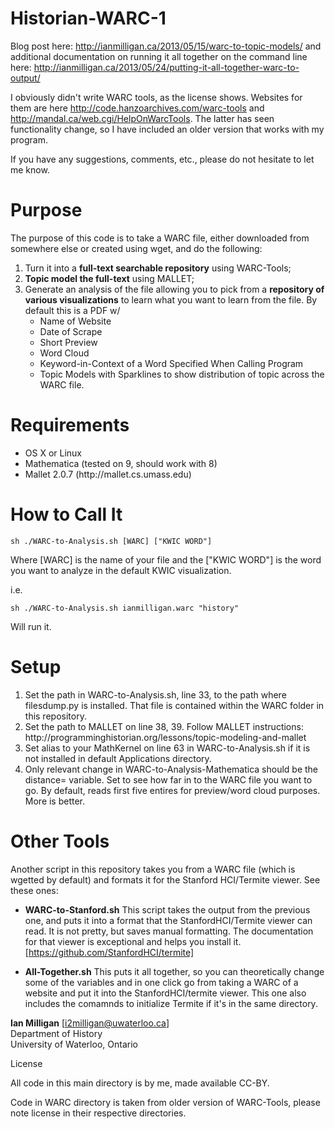 Historian-WARC-1
======================

Blog post here: http://ianmilligan.ca/2013/05/15/warc-to-topic-models/ and additional documentation on running it all
together on the command line here: http://ianmilligan.ca/2013/05/24/putting-it-all-together-warc-to-output/

I obviously didn't write WARC tools, as the license shows. Websites for them are here 
http://code.hanzoarchives.com/warc-tools and http://mandal.ca/web.cgi/HelpOnWarcTools. The latter
has seen functionality change, so I have included an older version that works with my program.

If you have any suggestions, comments, etc., please do not hesitate to let me know.

Purpose
=======

The purpose of this code is to take a WARC file, either downloaded from somewhere else or created using wget, and
do the following:<br/>
<ol>
<li>Turn it into a <b>full-text searchable repository</b> using WARC-Tools;</li>
<li><b>Topic model the full-text</b> using MALLET;</li>
<li>Generate an analysis of the file allowing you to pick from a <b>repository of various visualizations</b> to learn
what you want to learn from the file. By default this is a PDF w/
<ul>
<li>Name of Website
<li>Date of Scrape
<li>Short Preview
<li>Word Cloud
<li>Keyword-in-Context of a Word Specified When Calling Program
<li>Topic Models with Sparklines to show distribution of topic across the WARC file.
</ol>        

Requirements
============
<ul>
<li>OS X or Linux
<li>Mathematica (tested on 9, should work with 8)
<li>Mallet 2.0.7 (http://mallet.cs.umass.edu)
</ul>

How to Call It
==============

<code>sh ./WARC-to-Analysis.sh [WARC] ["KWIC WORD"]</code>

Where [WARC] is the name of your file and the ["KWIC WORD"] is the word you want to analyze in the default KWIC visualization.

i.e.

<code>sh ./WARC-to-Analysis.sh ianmilligan.warc "history"</code>

Will run it.

Setup
=====
<ol>
<li>Set the path in WARC-to-Analysis.sh, line 33, to the path where filesdump.py is installed. That file is contained
within the WARC folder in this repository.
<li>Set the path to MALLET on line 38, 39. Follow MALLET instructions: http://programminghistorian.org/lessons/topic-modeling-and-mallet
<li>Set alias to your MathKernel on line 63 in WARC-to-Analysis.sh if it is not installed in default Applications directory.
<li>Only relevant change in WARC-to-Analysis-Mathematica should be the distance= variable. Set to see how far in to the WARC file you want to go. By default, reads first five entires for preview/word cloud purposes. More is better.
</ol>

Other Tools
===========

Another script in this repository takes you from a WARC file (which is wgetted by default) and formats it for the 
Stanford HCI/Termite viewer. See these ones:

- <b>WARC-to-Stanford.sh</b>
    This script takes the output from the previous one, and puts it into a format that the StanfordHCI/Termite viewer
    can read. It is not pretty, but saves manual formatting. The documentation for that viewer is exceptional and
    helps you install it. [https://github.com/StanfordHCI/termite]

- <b>All-Together.sh</b>
    This puts it all together, so you can theoretically change some of the variables and in one click go from 
    taking a WARC of a website and put it into the StanfordHCI/termite viewer. This one also includes the comamnds
    to initialize Termite if it's in the same directory.

<b>Ian Milligan</b> [i2milligan@uwaterloo.ca]<br>
Department of History<br>
University of Waterloo, Ontario

License

All code in this main directory is by me, made available CC-BY.

Code in WARC directory is taken from older version of WARC-Tools, please note license in their respective
directories.
